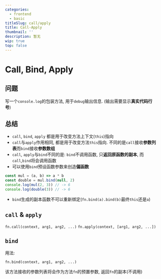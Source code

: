 ```yaml
---
categories:
  - frontend
  - basic
titleSlug: call/apply
title: Call-Apply
thumbnail: ''
description: 暂无
wip: true
top: false
---
```

# Call, Bind, Apply

## 问题

写一个`console.log`的包装方法, 用于`debug`输出信息. (输出需要显示**真实代码行号**)

## 总结

+ `call`, `bind`, `apply` 都是用于改变方法上下文(`this`)指向
+ `call`与`apply`作用相同, 都是用于改变方法`this`指向. 不同的是`call`接收**参数列表**而`bind`接收**参数数组**
+ `call`, `apply`与`bind`不同的是: `bind`不调用函数, 只**返回原函数的副本**, 而`call`,`bind`将会调用函数
+ 可以使用`bind`预设函数参数来创造**偏函数**
```javascript
const mul = (a, b) => a * b
const double = mul.bind(null, 2)
console.log(mul(2, 3)) // -> 6
console.log(double(3)) // -> 6
```
+ `bind`生成的副本函数不可以重新绑定(`fn.bind(a).bind(b)`最终`this`还是`a`)

## `call` & `apply`

`fn.call(context, arg1, arg2, ...)`
`fn.apply(context, [arg1, arg2, ...])`

## `bind`

用法:

`fn.bind(context, arg1, arg2, ...)`

该方法接收的参数列表将会作为方法`fn`的预置参数, 返回`fn`的副本(不调用)

